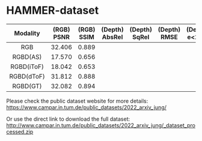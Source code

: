 # HAMMER-dataset

|  Modality  | (RGB) PSNR | (RGB) SSIM | (Depth) AbsRel | (Depth) SqRel | (Depth) RMSE | (Depth) e<1.25 | (Normal) Cos.Sim |
|:----------:|:----------:|:----------:|:--------------:|:-------------:|:------------:|:--------------:|:----------------:|
|     RGB    |   32.406   |    0.889   |                |               |              |                |                  |
|  RGBD(AS)  |   17.570   |    0.656   |                |               |              |                |                  |
| RGBD(iToF) |   18.042   |    0.653   |                |               |              |                |                  |
| RGBD(dToF) |   31.812   |    0.888   |                |               |              |                |                  |
|  RGBD(GT)  |   32.082   |    0.894   |                |               |              |                |                  |

Please check the public dataset website for more details: https://www.campar.in.tum.de/public_datasets/2022_arxiv_jung/

Or use the direct link to download the full dataset: http://www.campar.in.tum.de/public_datasets/2022_arxiv_jung/_dataset_processed.zip
